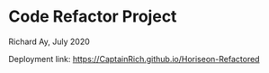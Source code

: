 # Code Refactor Project
Richard Ay, July 2020

Deployment link: https://CaptainRich.github.io/Horiseon-Refactored


